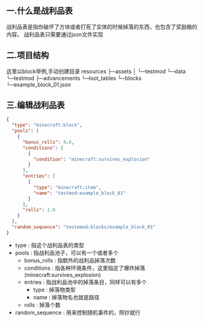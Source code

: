 ## 一.什么是战利品表
战利品表是指你破坏了方块或者打死了实体的时候掉落的东西，也包含了奖励箱的内容。
战利品表只需要通过json文件实现
## 二.项目结构
这里以block举例,手动创建目录
resources
   ├─assets
   │  └─testmod
   └─data
        └─testmod
            ├─advancements
            └─loot_tables
               └─blocks
                    └─example_block_01.json
## 三.编辑战利品表
```json
{
  "type": "minecraft:block",
  "pools": [
    {
      "bonus_rolls": 0.0,
      "conditions": [
        {
          "condition": "minecraft:survives_explosion"
        }
      ],
      "entries": [
        {
          "type": "minecraft:item",
          "name": "testmod:example_block_01"
        }
      ],
      "rolls": 1.0
    }
  ],
  "random_sequence": "testemod:blocks/example_block_01"
}
```
- type : 指这个战利品表的类型
- pools : 指战利品池子，可以有一个或者多个
   - bonus_rolls : 指额外的战利品掉落次数
   - conditions : 指各种环境条件，这里指定了爆炸掉落(minecraft:survives_explosion)
   - entries : 指战利品池中的掉落条目，同样可以有多个
      - type : 掉落物类型  
      - name : 掉落物名也就是路径
   - rolls : 掉落个数
- random_sequence : 用来控制随机事件的，照抄就行 